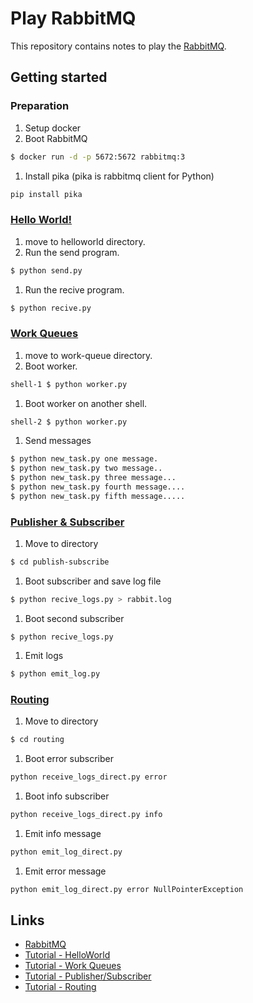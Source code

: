 # Play RabbitMQ

This repository contains notes to play the [RabbitMQ][1].

## Getting started

### Preparation

1. Setup docker
1. Boot RabbitMQ
```bash
$ docker run -d -p 5672:5672 rabbitmq:3
```
1. Install pika (pika is rabbitmq client for Python)
```bash
pip install pika
```

### [Hello World!][2]
1. move to helloworld directory.
1. Run the send program.
```bash
$ python send.py
```
1. Run the recive program.
```bash
$ python recive.py
```

### [Work Queues][3]
1. move to work-queue directory.
1. Boot worker.
```bash
shell-1 $ python worker.py
```
1. Boot worker on another shell.
```bash
shell-2 $ python worker.py
```
1. Send messages
```bash
$ python new_task.py one message.
$ python new_task.py two message..
$ python new_task.py three message...
$ python new_task.py fourth message....
$ python new_task.py fifth message.....
```

### [Publisher & Subscriber][4]

1. Move to directory
```bash
$ cd publish-subscribe
```
1. Boot subscriber and save log file
```bash
$ python recive_logs.py > rabbit.log
```
1. Boot second subscriber
```
$ python recive_logs.py
```
1. Emit logs
```bash
$ python emit_log.py
```

### [Routing][5]

1. Move to directory
```bash
$ cd routing
```
1. Boot error subscriber
```bash
python receive_logs_direct.py error
```
1. Boot info subscriber
```bash
python receive_logs_direct.py info
```
1. Emit info message
```bash
python emit_log_direct.py
```
1. Emit error message
```bash
python emit_log_direct.py error NullPointerException
```

## Links
* [RabbitMQ][1]
* [Tutorial - HelloWorld][2]
* [Tutorial - Work Queues][3]
* [Tutorial - Publisher/Subscriber][4]
* [Tutorial - Routing][5]

[1]: https://www.rabbitmq.com/
[2]: https://www.rabbitmq.com/tutorials/tutorial-one-python.html
[3]: https://www.rabbitmq.com/tutorials/tutorial-two-python.html
[4]: https://www.rabbitmq.com/tutorials/tutorial-three-python.html
[5]: https://www.rabbitmq.com/tutorials/tutorial-four-python.html
